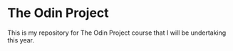 # The Odin Project

This is my repository for The Odin Project course that I will be undertaking this year.